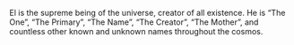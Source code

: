 El is the supreme being of the universe, creator of all existence. He is “The One”, “The Primary”, “The Name”, “The Creator”, “The Mother”, and countless other known and unknown names throughout the cosmos.  